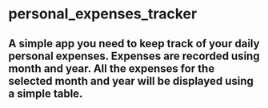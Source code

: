 # personal_expenses_tracker

## A simple app you need to keep track of your daily personal expenses. Expenses are recorded using month and year. All the expenses for the selected month and year will be displayed using a simple table. 

